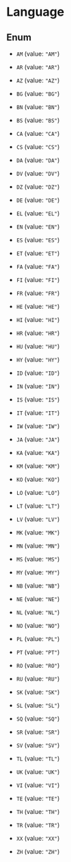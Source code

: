 

# Language

## Enum


* `AM` (value: `"AM"`)

* `AR` (value: `"AR"`)

* `AZ` (value: `"AZ"`)

* `BG` (value: `"BG"`)

* `BN` (value: `"BN"`)

* `BS` (value: `"BS"`)

* `CA` (value: `"CA"`)

* `CS` (value: `"CS"`)

* `DA` (value: `"DA"`)

* `DV` (value: `"DV"`)

* `DZ` (value: `"DZ"`)

* `DE` (value: `"DE"`)

* `EL` (value: `"EL"`)

* `EN` (value: `"EN"`)

* `ES` (value: `"ES"`)

* `ET` (value: `"ET"`)

* `FA` (value: `"FA"`)

* `FI` (value: `"FI"`)

* `FR` (value: `"FR"`)

* `HE` (value: `"HE"`)

* `HI` (value: `"HI"`)

* `HR` (value: `"HR"`)

* `HU` (value: `"HU"`)

* `HY` (value: `"HY"`)

* `ID` (value: `"ID"`)

* `IN` (value: `"IN"`)

* `IS` (value: `"IS"`)

* `IT` (value: `"IT"`)

* `IW` (value: `"IW"`)

* `JA` (value: `"JA"`)

* `KA` (value: `"KA"`)

* `KM` (value: `"KM"`)

* `KO` (value: `"KO"`)

* `LO` (value: `"LO"`)

* `LT` (value: `"LT"`)

* `LV` (value: `"LV"`)

* `MK` (value: `"MK"`)

* `MN` (value: `"MN"`)

* `MS` (value: `"MS"`)

* `MY` (value: `"MY"`)

* `NB` (value: `"NB"`)

* `NE` (value: `"NE"`)

* `NL` (value: `"NL"`)

* `NO` (value: `"NO"`)

* `PL` (value: `"PL"`)

* `PT` (value: `"PT"`)

* `RO` (value: `"RO"`)

* `RU` (value: `"RU"`)

* `SK` (value: `"SK"`)

* `SL` (value: `"SL"`)

* `SQ` (value: `"SQ"`)

* `SR` (value: `"SR"`)

* `SV` (value: `"SV"`)

* `TL` (value: `"TL"`)

* `UK` (value: `"UK"`)

* `VI` (value: `"VI"`)

* `TE` (value: `"TE"`)

* `TH` (value: `"TH"`)

* `TR` (value: `"TR"`)

* `XX` (value: `"XX"`)

* `ZH` (value: `"ZH"`)



